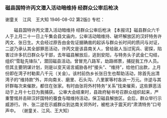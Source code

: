 ### 磁县国特许丙文潜入活动暗维持  经群众公审后枪决
谢童关　江风　王大知
1946-08-02
第2版()
专栏：

　　磁县国特许丙文潜入活动暗维持
    经群众公审后枪决
    【本报讯】磁县群众六千人于上月二十一日上午集会县文庙内，公审活动暗维持、破坏解放区的汉奸特务许丙文、张日生。大会经过原告由金佐证据确凿的起诉与群众长时间的质问与对证，二逆乃承认其全部罪恶活动，许丙文是该县南关人，曾给敌人当过宪兵、密探，陷害过许多抗日群众与干部，去年磁县解放后，逃到安阳，与特务头子武金仁勾结，组织“雪耻先锋队”，潜回磁县活动。曾冒充八路军，劫路绑票，捕捉我工作人员。但其主要阴谋计划，则是以变天谣言威胁各村“接头”、“维持”，给他们出款，上月份即在湾子村勒索八千元（关金）。该村前伪乡长张日生也帮助活动，除首先出清湾子的“维持款”外，并向南关、磨里、石头沟、八里冢等村各派一万元。许逆与其奸群每次来催款，都住在张家。有时由张将外村特务“关系”找来催索，这些罪恶活动于上月十七日为我捕获。
    公审大会结束时，县政府秘书号召群众组织起来，严重警惕并击碎汉奸国特的蚕食与暗维持活动，保卫磁县解放区。会后，群众举行示威游行。许、张二逆在示威群众到达南关郊外时，被枪决于震天的“肃清特务”口号声中。
    （谢童关、江风、王大知）
